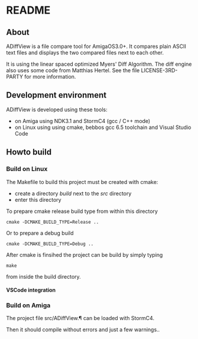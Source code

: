 # README

## About

ADiffView is a file compare tool for AmigaOS3.0+. It compares plain
ASCII text files and displays the two compared files next to each other.

It is using the linear spaced optimized Myers' Diff Algorithm. The diff
engine also uses some code from Matthias Hertel. See the file
LICENSE-3RD-PARTY for more information.

## Development environment

ADiffView is developed using these tools:

* on Amiga using NDK3.1 and StormC4 (gcc / C++ mode)
* on Linux using using cmake, bebbos gcc 6.5 toolchain and Visual 
Studio Code 


## Howto build

### Build on Linux

The Makefile to build this project must be created with cmake:

- create a directory *build* next to the *src* directory
- enter this directory

To prepare cmake release build type from within this directory

    cmake -DCMAKE_BUILD_TYPE=Release ..

Or to prepare a debug build

    cmake -DCMAKE_BUILD_TYPE=Debug ..

After cmake is finsihed the project can be build by simply typing 
    
    make 

from inside the build directory.

#### VSCode integration

### Build on Amiga
The project file src/ADiffView.¶ can be loaded with StormC4. 

Then it should compile without errors and just a few warnings..
